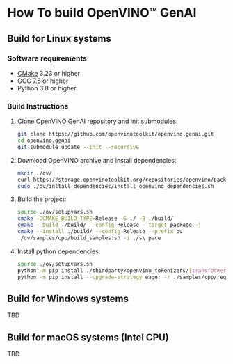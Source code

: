 # How To build OpenVINO™ GenAI

## Build for Linux systems

### Software requirements 

- [CMake](https://cmake.org/download/) 3.23 or higher
- GCC 7.5 or higher
- Python 3.8 or higher

### Build Instructions

1. Clone OpenVINO GenAI repository and init submodules:
    ```sh
    git clone https://github.com/openvinotoolkit/openvino.genai.git
    cd openvino.genai
    git submodule update --init --recursive
    ```
2. Download OpenVINO archive and install dependencies:
    ```sh
    mkdir ./ov/
    curl https://storage.openvinotoolkit.org/repositories/openvino/packages/pre-release/2024.2.0rc1/linux/l_openvino_toolkit_ubuntu20_2024.2.0.dev20240524_x86_64.tgz | tar --directory ./ov/ --strip-components 1 -xz
    sudo ./ov/install_dependencies/install_openvino_dependencies.sh
    ```
3. Build the project:
    ```sh
    source ./ov/setupvars.sh
    cmake -DCMAKE_BUILD_TYPE=Release -S ./ -B ./build/
    cmake --build ./build/ --config Release --target package -j
    cmake --install ./build/ --config Release --prefix ov
    ./ov/samples/cpp/build_samples.sh -i ./s\ pace
    ```
4. Install python dependencies:
    ```sh
    source ./ov/setupvars.sh
    python -m pip install ./thirdparty/openvino_tokenizers/[transformers] --extra-index-url https://storage.openvinotoolkit.org/simple/wheels/pre-release
    python -m pip install --upgrade-strategy eager -r ./samples/cpp/requirements.txt
    ```

## Build for Windows systems

TBD

## Build for macOS systems (Intel CPU)

TBD
